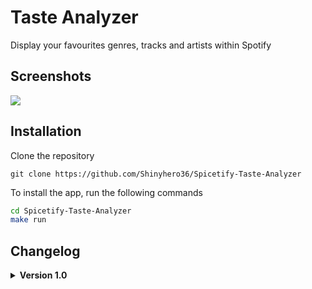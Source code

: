 # Taste Analyzer

Display your favourites genres, tracks and artists within Spotify

## Screenshots
![](doc/preview.gif)


## Installation

Clone the repository

```base
git clone https://github.com/Shinyhero36/Spicetify-Taste-Analyzer
```

To install the app, run the following commands

```bash
cd Spicetify-Taste-Analyzer
make run
```

## Changelog
<details>
  <summary><strong>Version 1.0</strong></summary>

- **Visual Changes:**
    - Match Spotify UI overall theme
    - Scrollable sections
    
</details>
